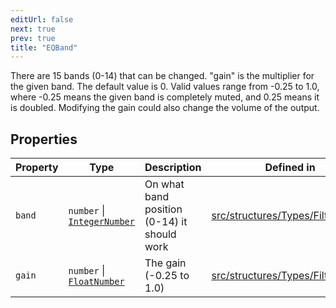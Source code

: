 ```yaml
---
editUrl: false
next: true
prev: true
title: "EQBand"
---
```


There are 15 bands (0-14) that can be changed.
"gain" is the multiplier for the given band.
The default value is 0.
 Valid values range from -0.25 to 1.0, where -0.25 means the given band is completely muted, and 0.25 means it is doubled.
Modifying the gain could also change the volume of the output.

## Properties

| Property | Type | Description | Defined in |
| ------ | ------ | ------ | ------ |
| `band` | `number` \| [`IntegerNumber`](/api/type-aliases/integernumber/) | On what band position (0-14) it should work | [src/structures/Types/Filters.ts:57](https://github.com/appujet/lavalink-client/blob/4880e032861893b27e80b7c2d6c36639afbb3479/src/structures/Types/Filters.ts#L57) |
| `gain` | `number` \| [`FloatNumber`](/api/type-aliases/floatnumber/) | The gain (-0.25 to 1.0) | [src/structures/Types/Filters.ts:59](https://github.com/appujet/lavalink-client/blob/4880e032861893b27e80b7c2d6c36639afbb3479/src/structures/Types/Filters.ts#L59) |
